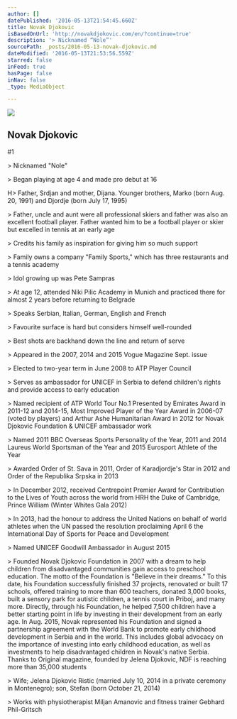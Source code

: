 ```yaml
---
author: []
datePublished: '2016-05-13T21:54:45.660Z'
title: Novak Djokovic
isBasedOnUrl: 'http://novakdjokovic.com/en/?continue=true'
description: '> Nicknamed “Nole”'
sourcePath: _posts/2016-05-13-novak-djokovic.md
dateModified: '2016-05-13T21:53:56.559Z'
starred: false
inFeed: true
hasPage: false
inNav: false
_type: MediaObject

---
```

<article style=""><img src="https://s3-us-west-2.amazonaws.com/the-grid-img/p/0007418a745478b873c7e524fc9595539d82fe90.jpg" /><h1>Novak Djokovic</h1><p>#1</p></article>

\> Nicknamed "Nole"

\> Began playing at age 4 and made pro debut at 16

H\> Father, Srdjan and mother, Dijana. Younger brothers, Marko (born Aug. 20, 1991) and Djordje (born July 17, 1995)

\> Father, uncle and aunt were all professional skiers and father was also an excellent football player. Father wanted him to be a football player or skier but excelled in tennis at an early age

\> Credits his family as inspiration for giving him so much support

\> Family owns a company "Family Sports," which has three restaurants and a tennis academy

\> Idol growing up was Pete Sampras

\> At age 12, attended Niki Pilic Academy in Munich and practiced there for almost 2 years before returning to Belgrade

\> Speaks Serbian, Italian, German, English and French

\> Favourite surface is hard but considers himself well-rounded

\> Best shots are backhand down the line and return of serve

\> Appeared in the 2007, 2014 and 2015 Vogue Magazine Sept. issue

\> Elected to two-year term in June 2008 to ATP Player Council

\> Serves as ambassador for UNICEF in Serbia to defend children's rights and provide access to early education

\> Named recipient of ATP World Tour No.1 Presented by Emirates Award in 2011-12 and 2014-15, Most Improved Player of the Year Award in 2006-07 (voted by players) and Arthur Ashe Humanitarian Award in 2012 for Novak Djokovic Foundation & UNICEF ambassador work

\> Named 2011 BBC Overseas Sports Personality of the Year, 2011 and 2014 Laureus World Sportsman of the Year and 2015 Eurosport Athlete of the Year

\> Awarded Order of St. Sava in 2011, Order of Karadjordje's Star in 2012 and Order of the Republika Srpska in 2013

\> In December 2012, received Centrepoint Premier Award for Contribution to the Lives of Youth across the world from HRH the Duke of Cambridge, Prince William (Winter Whites Gala 2012)

\> In 2013, had the honour to address the United Nations on behalf of world athletes when the UN passed the resolution proclaiming April 6 the International Day of Sports for Peace and Development

\> Named UNICEF Goodwill Ambassador in August 2015

\> Founded Novak Djokovic Foundation in 2007 with a dream to help children from disadvantaged communities gain access to preschool education. The motto of the Foundation is "Believe in their dreams." To this date, his Foundation successfully finished 37 projects, renovated or built 17 schools, offered training to more than 600 teachers, donated 3,000 books, built a sensory park for autistic children, a tennis court in Priboj, and many more. Directly, through his Foundation, he helped 7,500 children have a better starting point in life by investing in their development from an early age. In Aug. 2015, Novak represented his Foundation and signed a partnership agreement with the World Bank to promote early childhood development in Serbia and in the world. This includes global advocacy on the importance of investing into early childhood education, as well as investments to help disadvantaged children in Novak's native Serbia. Thanks to Original magazine, founded by Jelena Djokovic, NDF is reaching more than 35,000 students

\> Wife; Jelena Djokovic Ristic (married July 10, 2014 in a private ceremony in Montenegro); son, Stefan (born October 21, 2014)

\> Works with physiotherapist Miljan Amanovic and fitness trainer Gebhard Phil-Gritsch